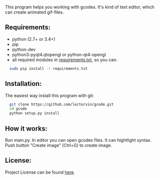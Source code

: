 This program helps you working with gcodes. It's kind of text editor, which can create animated gif-files.

## Requirements:
- python (2.7+ or 3.4+)
- pip
- python-dev
- python3-pyqt4.qtopengl or python-qt4-opengl
- all required modules in [requirements.txt](requirements.txt), so you can:
```bash
  sudo pip install -r requirements.txt
```

## Installation:
The easiest way install this program with git:
```bash
  git clone https://github.com/lectorvin/gcode.git
  cd gcode
  python setup.py install
```
## How it works:
  Run main.py. In editor you can open gcodes files. It can hightlight syntax.
  Push button "Create image" (Ctrl+G) to create image.
  
## License:
  Project License can be found [here](LICENSE.md).
